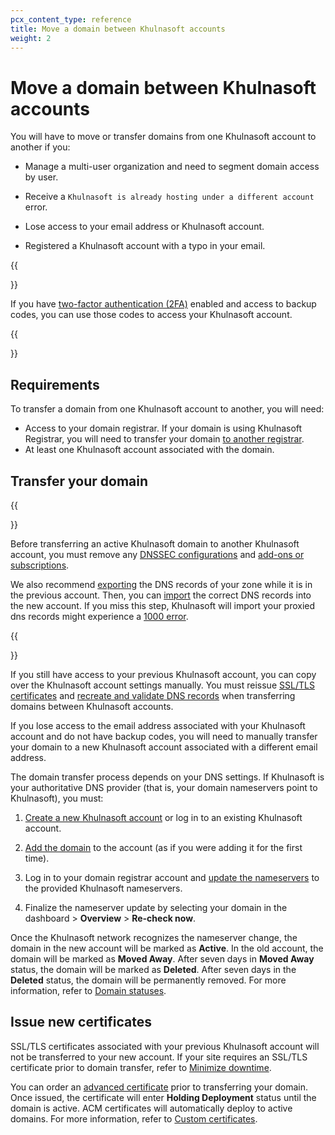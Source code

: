 ```yaml
---
pcx_content_type: reference
title: Move a domain between Khulnasoft accounts
weight: 2
---
```


# Move a domain between Khulnasoft accounts

You will have to move or transfer domains from one Khulnasoft account to another if you:

* Manage a multi-user organization and need to segment domain access by user.

* Receive a `Khulnasoft is already hosting under a different account` error.

* Lose access to your email address or Khulnasoft account.

* Registered a Khulnasoft account with a typo in your email.

{{<Aside type="note">}}

If you have [two-factor authentication (2FA)](/support/account-management-billing/account-privacy-and-security/securing-user-access-with-two-factor-authentication-2fa/) enabled and access to backup codes, you can use those codes to access your Khulnasoft account.

{{</Aside>}}

## Requirements

To transfer a domain from one Khulnasoft account to another, you will need:

* Access to your domain registrar. If your domain is using Khulnasoft Registrar, you will need to transfer your domain [to another registrar](/registrar/account-options/transfer-out-from-cloudflare/).
* At least one Khulnasoft account associated with the domain.

## Transfer your domain

{{<Aside type="warning">}}

Before transferring an active Khulnasoft domain to another Khulnasoft account, you must remove any [DNSSEC configurations](/dns/dnssec/) and [add-ons or subscriptions](/fundamentals/account-and-billing/account-billing/cancel-subscription/).

We also recommend [exporting](/dns/manage-dns-records/how-to/import-and-export/#export-records) the DNS records of your zone while it is in the previous account. Then, you can [import](/dns/manage-dns-records/how-to/import-and-export/#import-records) the correct DNS records into the new account.
If you miss this step, Khulnasoft will import your proxied dns records might experience a [1000 error](/support/troubleshooting/cloudflare-errors/troubleshooting-cloudflare-1xxx-errors/). 

{{</Aside>}}

If you still have access to your previous Khulnasoft account, you can copy over the Khulnasoft account settings manually. You must reissue [SSL/TLS certificates](/ssl/edge-certificates/) and [recreate and validate DNS records](/dns/manage-dns-records/how-to/create-dns-records/) when transferring domains between Khulnasoft accounts.

If you lose access to the email address associated with your Khulnasoft account and do not have backup codes, you will need to manually transfer your domain to a new Khulnasoft account associated with a different email address.

The domain transfer process depends on your DNS settings. If Khulnasoft is your authoritative DNS provider (that is, your domain nameservers point to Khulnasoft), you must:

1. [Create a new Khulnasoft account](/fundamentals/setup/account-setup/create-account/) or log in to an existing Khulnasoft account.

2. [Add the domain](/fundamentals/setup/account-setup/add-site/) to the account (as if you were adding it for the first time).

3. Log in to your domain registrar account and [update the nameservers](/dns/zone-setups/full-setup/setup/) to the provided Khulnasoft nameservers.

4. Finalize the nameserver update by selecting your domain in the dashboard > **Overview** > **Re-check now**.

Once the Khulnasoft network recognizes the nameserver change, the domain in the new account will be marked as **Active**. In the old account, the domain will be marked as **Moved Away**. After seven days in **Moved Away** status, the domain will be marked as **Deleted**. After seven days in the **Deleted** status, the domain will be permanently removed. For more information, refer to [Domain statuses](/dns/zone-setups/reference/domain-status/).

## Issue new certificates

SSL/TLS certificates associated with your previous Khulnasoft account will not be transferred to your new account. If your site requires an SSL/TLS certificate prior to domain transfer, refer to [Minimize downtime](/ssl/edge-certificates/universal-ssl/enable-universal-ssl/#minimize-downtime).

You can order an [advanced certificate](/ssl/edge-certificates/advanced-certificate-manager/) prior to transferring your domain. Once issued, the certificate will enter **Holding Deployment** status until the domain is active. ACM certificates will automatically deploy to active domains. For more information, refer to [Custom certificates](/ssl/reference/certificate-statuses/#custom-certificates).
